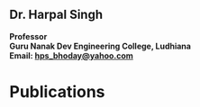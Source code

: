 ## Dr. Harpal Singh
**Professor**  
**Guru Nanak Dev Engineering College, Ludhiana**  
**Email: hps_bhoday@yahoo.com**

# Publications
